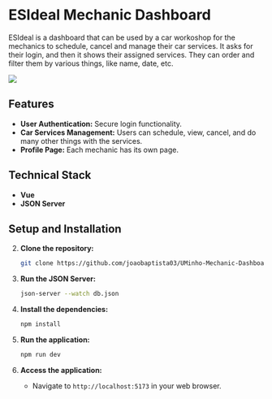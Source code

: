 # ESIdeal Mechanic Dashboard

ESIdeal is a dashboard that can be used by a car workoshop for the mechanics to schedule, cancel and manage their car services. It asks for their login, and then it shows their assigned services. They can order and filter them by various things, like name, date, etc.

<img src="https://i.ibb.co/DkCMdck/image.png">

## Features

- **User Authentication:** Secure login functionality.
- **Car Services Management:** Users can schedule, view, cancel, and do many other things with the services.
- **Profile Page:** Each mechanic has its own page.

## Technical Stack

- **Vue**
- **JSON Server**

## Setup and Installation

2. **Clone the repository:**
    ```bash
    git clone https://github.com/joaobaptista03/UMinho-Mechanic-Dashboard-Vue
    ```

3. **Run the JSON Server:**
   ```bash
   json-server --watch db.json
   ```

4. **Install the dependencies:**
   ```bash
   npm install
   ```

7. **Run the application:**
      ```bash
      npm run dev
      ```

8. **Access the application:**
    - Navigate to `http://localhost:5173` in your web browser.
